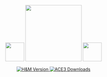 <p align="center">
    <img src="https://data.bistudio.com/assets/img/badges/medal/MWFMP.png" width="60">
    <img src="http://www.giallustio.altervista.org/alterpages/logo.png" width="180">
    <img src="https://data.bistudio.com/assets/img/badges/medal/MWFMP.png" width="60">
</p>

<p align="center">
    <a href="https://github.com/Vdauphin/HeartsAndMinds/releases">
        <img src="https://img.shields.io/badge/Version-1.5.0-blue.svg?style=flat-square" alt="H&M Version">
    </a>
    <a href="https://github.com/Vdauphin/HeartsAndMinds/releases">
        <img src="https://img.shields.io/github/downloads/Vdauphin/HeartsAndMinds/total.svg?style=flat-square&label=Downloads" alt="ACE3 Downloads">
    </a>
</p>